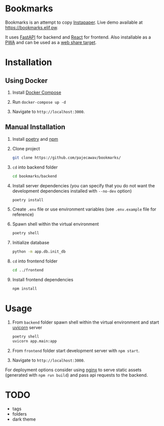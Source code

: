 # Bookmarks

Bookmarks is an attempt to copy [Instapaper](https://www.instapaper.com/). Live demo available at https://bookmarks.elif.pw.

It uses [FastAPI](https://github.com/tiangolo/fastapi) for backend and [React](https://github.com/facebook/react) for frontend. Also installable as a [PWA](https://web.dev/progressive-web-apps/) and can be used as a [web share target](https://w3c.github.io/web-share-target/).

# Installation

## Using Docker

1.  Install [Docker Compose](https://docs.docker.com/compose/install/)

1.  Run `docker-compose up -d`

1.  Navigate to `http://localhost:3000`.

## Manual Installation

1.  Install [poetry](https://python-poetry.org/docs/#installation) and [npm](https://www.npmjs.com/get-npm)

1.  Clone project

    ```bash
    git clone https://github.com/pajecawav/bookmarks/
    ```

1.  `cd` into backend folder

    ```bash
    cd bookmarks/backend
    ```

1.  Install server dependencies (you can specify that you do not want the development dependencies installed with `--no-dev` option)

    ```bash
    poetry install
    ```

1.  Create `.env` file or use environment variables (see `.env.example` file for reference)

1.  Spawn shell within the virtual environment

    ```bash
    poetry shell
    ```

1.  Initialize database

    ```bash
    python -m app.db.init_db
    ```

1.  `cd` into frontend folder

    ```bash
    cd ../frontend
    ```

1.  Install frontend dependencies

    ```bash
    npm install
    ```

# Usage

1.  From `backend` folder spawn shell within the virtual environment and start [uvicorn](https://github.com/encode/uvicorn) server

    ```bash
    poetry shell
    uvicorn app.main:app
    ```

1.  From `frontend` folder start development server with `npm start`.

1.  Navigate to `http://localhost:3000`.

For deployment options consider using [nginx](https://nginx.org/ru/) to serve static assets (generated with `npm run build`) and pass api requests to the backend.

# TODO

-   tags
-   folders
-   dark theme
